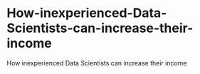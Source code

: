 # How-inexperienced-Data-Scientists-can-increase-their-income
How inexperienced Data Scientists can increase their income

